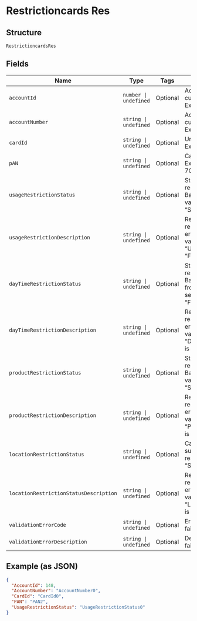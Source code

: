 
# Restrictioncards Res

## Structure

`RestrictioncardsRes`

## Fields

| Name | Type | Tags | Description |
|  --- | --- | --- | --- |
| `accountId` | `number \| undefined` | Optional | Account Id of the customer.<br>Example: 123456 |
| `accountNumber` | `string \| undefined` | Optional | Account Number of the customer.<br>Example: GB000000123 |
| `cardId` | `string \| undefined` | Optional | Unique Card Id<br>Example: 275549 |
| `pAN` | `string \| undefined` | Optional | Card PAN.<br>Example: 7002051006629890645 |
| `usageRestrictionStatus` | `string \| undefined` | Optional | Status of the card usage restriction submitted. Based on the response the value will be set as either “Success” or “Failed”. |
| `usageRestrictionDescription` | `string \| undefined` | Optional | Response for the usage restriction in case of an error. This field will have a value only when “UsageRestrictionStatus” is “Failed”. |
| `dayTimeRestrictionStatus` | `string \| undefined` | Optional | Status of the card day/time restriction submitted. Based on the response from Gateway value will be set as either “Success” or “Failed”. |
| `dayTimeRestrictionDescription` | `string \| undefined` | Optional | Response for the day/time restriction in case of an error. This field will have a value only when “DayTimeRestrictionStatus” is “Failed”. |
| `productRestrictionStatus` | `string \| undefined` | Optional | Status of the card product restriction submitted. Based on the response  the value will be set  either as “Success” or “Failed”. |
| `productRestrictionDescription` | `string \| undefined` | Optional | Response for the product restriction in case of an error. This field will have a value only when “ProductRestrictionStatus” is “Failed”. |
| `locationRestrictionStatus` | `string \| undefined` | Optional | Card Location restriction submitted, based on response value set as “Success” or “Failed”. |
| `locationRestrictionStatusDescription` | `string \| undefined` | Optional | Response for the location restriction in case of an error. This field will have a value only when “LocationRestrictionStatus” is “Failed”. |
| `validationErrorCode` | `string \| undefined` | Optional | Error code for validation failure. |
| `validationErrorDescription` | `string \| undefined` | Optional | Description of validation failure. |

## Example (as JSON)

```json
{
  "AccountId": 148,
  "AccountNumber": "AccountNumber0",
  "CardId": "CardId0",
  "PAN": "PAN2",
  "UsageRestrictionStatus": "UsageRestrictionStatus0"
}
```

